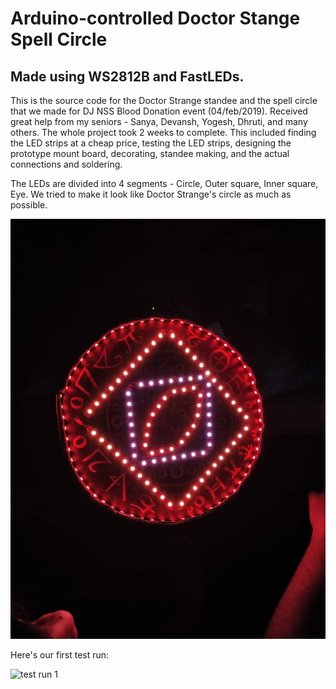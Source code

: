 # Arduino-controlled Doctor Stange Spell Circle
## Made using WS2812B and FastLEDs.

This is the source code for the Doctor Strange standee and the spell circle that we made 
for DJ NSS Blood Donation event (04/feb/2019). Received great help from my seniors - 
Sanya, Devansh, Yogesh, Dhruti, and many others. The whole project took 2 weeks to complete.
This included finding the LED strips at a cheap price, testing the LED strips, designing
the prototype mount board, decorating, standee making, and the actual connections and soldering.

The LEDs are divided into 4 segments - Circle, Outer square, Inner square, Eye.
We tried to make it look like Doctor Strange's circle as much as possible.

![layout](./pics/layout.jpg)

Here's our first test run:

![test run 1](./pics/test_run_1.gif)
